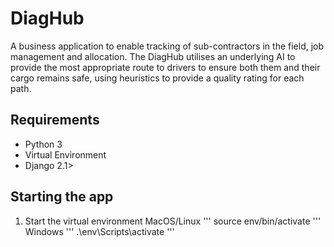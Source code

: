 # DiagHub

A business application to enable tracking of sub-contractors in the field, job management and allocation. The DiagHub utilises an underlying AI to provide the most appropriate route to drivers to ensure both them and their cargo remains safe, using heuristics to provide a quality rating for each path.

## Requirements
* Python 3
* Virtual Environment
* Django 2.1>

## Starting the app
1. Start the virtual environment
MacOS/Linux
'''
source env/bin/activate
'''
Windows
'''
.\env\Scripts\activate
'''
